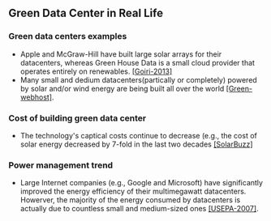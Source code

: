 ## Green Data Center in Real Life

### Green data centers examples
- Apple and McGraw-Hill have built large solar arrays for their datacenters, whereas Green House Data is a small cloud provider that operates entirely on renewables. [[Goiri-2013]](https://github.com/hxwang/GreenDC-Summary/blob/master/papers/GoiriIK13_Designing-and-Managing-Datacenters-Powered-by-Renewable-Energy.md)
- Many small and dedium datacenters(partically or completely) powered by solar and/or wind energy are being built all over the world [[Green-webhost]](http://www.ecobusinesslinks.com/green_webhosts/). 


### Cost of building green data center
- The technology's captical costs continue to decrease (e.g., the cost of solar energy decreased by 7-fold in the last two decades [[SolarBuzz]](http://www.solarbuzz.com/)


### Power management trend
- Large Internet companies (e.g., Google and Microsoft) have significantly improved the energy efficiency of their multimegawatt datacenters. Howerver, the majority of the energy consumed by datacenters is actually due to countless small and medium-sized ones [[USEPA-2007]](http://hightech.lbl.gov/documents/data_centers/epa-datacenters.pdf). 
